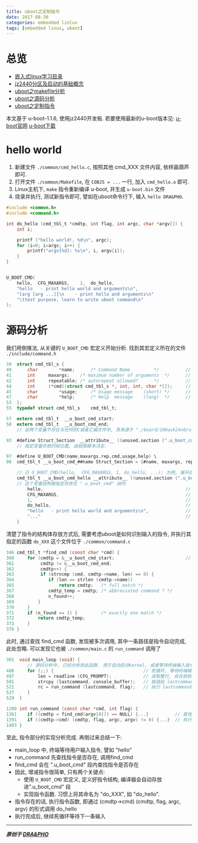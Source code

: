 ```yaml
---
title: uboot之定制指令
date: 2017-08-30
categories: embedded linlux
tags: [embedded linux, uboot]
---
```


# 总览
- [嵌入式linux学习目录](https://draapho.github.io/2017/11/23/1734-linux-content/)
- [jz2440分区及启动的基础概念](https://draapho.github.io/2017/11/24/1735-jz2440-basic/)
- [uboot之makefile分析](https://draapho.github.io/2017/07/07/1719-uboot-makefile/)
- [uboot之源码分析](https://draapho.github.io/2017/08/25/1720-uboot-source/)
- [uboot之定制指令](https://draapho.github.io/2017/08/30/1721-uboot-modify/)

本文基于 u-boot-1.1.6, 使用jz2440开发板. 若要使用最新的u-boot版本见: [u-boot官网](http://www.denx.de/wiki/U-Boot/WebHome)  [u-boot下载](ftp://ftp.denx.de/pub/u-boot/)


# hello world

1. 新建文件 `./common/cmd_hello.c`, 按照其他 cmd_XXX 文件内容, 依样画葫芦即可.
2. 打开文件 `./common/Makefile`, 在 `COBJS = ...` 一行, 加入 `cmd_hello.o` 即可.
3. Linux主机下, `make` 指令重新编译 u-boot, 并生成 `u-boot.bin` 文件
4. 烧录并执行, 测试新指令即可, 譬如在uboot命令行下, 输入 `hello DRA&PHO`.

``` c
#include <common.h>
#include <command.h>

int do_hello (cmd_tbl_t *cmdtp, int flag, int argc, char *argv[]) {
    int i;

    printf ("hello world!, %d\n", argc);
    for (i=0; i<argc; i++) {
        printf("argv[%d]: %s\n", i, argv[i]);
    }
}


U_BOOT_CMD(
    hello,  CFG_MAXARGS,    1,  do_hello,
    "hello   - print hello world and arguments\n",
    "[arg [arg ...]]\n    - print hello and arguments\n"
    "\ttest purpose, learn to write uboot command\n"
);
```


# 源码分析

我们用倒推法, 从关键的 `U_BOOT_CMD` 宏定义开始分析.
找到其宏定义所在的文件 `./include/command.h`

```c
39  struct cmd_tbl_s {
40      char        *name;      /* Command Name         */          // 指令名称
41      int     maxargs;    /* maximum number of arguments  */      // 参数最大数量
42      int     repeatable; /* autorepeat allowed?      */          // 空格键是否可自动重复指令
44      int     (*cmd)(struct cmd_tbl_s *, int, int, char *[]);     // 指令函数
45      char        *usage;     /* Usage message    (short) */      // 短帮助说明
47      char        *help;      /* Help  message    (long)  */      // 长帮助说明
53  };
55  typedef struct cmd_tbl_s    cmd_tbl_t;

57  extern cmd_tbl_t  __u_boot_cmd_start;
58  extern cmd_tbl_t  __u_boot_cmd_end;
    // 这两个变量不存在与任何的C或者汇编文件中, 其来源于 "./board/100ask24x0/u-boot.lds" 链接脚本里面

93  #define Struct_Section  __attribute__ ((unused,section (".u_boot_cmd")))
    // 指定变量存放的段位置, 由链接脚本决定.

97  #define U_BOOT_CMD(name,maxargs,rep,cmd,usage,help) \
98  cmd_tbl_t __u_boot_cmd_##name Struct_Section = {#name, maxargs, rep, cmd, usage, help}

    // 已 U_BOOT_CMD(hello,  CFG_MAXARGS, 1, do_hello, ...); 为例, 展开后为
    cmd_tbl_t __u_boot_cmd_hello __attribute__ ((unused,section (".u_boot_cmd"))) = {
    // 这个变量结构被指定存放在 ".u_boot_cmd" 段内
        hello,                                                      // 指令名称 hello
        CFG_MAXARGS,                                                // 参数最大数量
        1,                                                          // 可重复指令
        do_hello,                                                   // 指令函数
        "hello   - print hello world and arguments\n",              // 短帮助说明
        "..."                                                       // 长帮助说明
    }
```

清楚了指令的结构体存放方式后, 需要考虑uboot是如何识别输入的指令, 并执行其指定的函数 `do_XXX`
这个文件位于 `./common/command.c`

``` c
346 cmd_tbl_t *find_cmd (const char *cmd) {
360     for (cmdtp = &__u_boot_cmd_start;                           // 在".u_boot_cmd"段内查找指令
361          cmdtp != &__u_boot_cmd_end;
362          cmdtp++) {
363          if (strncmp (cmd, cmdtp->name, len) == 0) {
364             if (len == strlen (cmdtp->name))
365                 return cmdtp;   /* full match */
367             cmdtp_temp = cmdtp; /* abbreviated command ? */
368             n_found++;
369         }
370     }
371     if (n_found == 1) {         /* exactly one match */
372         return cmdtp_temp;
373     }
376 }
```

此时, 通过查找 find_cmd 函数, 发现被多次调用, 其中一条路径是指令自动完成, 此处忽略.
可以发现它也被 `./common/main.c` 的 `run_command` 调用了

``` c
301  void main_loop (void) {
        // 源码分析中, 已经分析到此函数. 用于自动启动kernel, 或者等待终端输入指令并执行
488     for (;;) {                                  // 死循环, 等待终端输入
497         len = readline (CFG_PROMPT);            // 读取整行, 会存放到 console_buffer 中
501         strcpy (lastcommand, console_buffer);   // 赋值给 lastcommand, 譬如 hello 指令
521         rc = run_command (lastcommand, flag);   // 执行 lastcommand
527     }
529  }

1280 int run_command (const char *cmd, int flag) {
1361    if ((cmdtp = find_cmd(argv[0])) == NULL) {...}          // 查找指令
1391    if ((cmdtp->cmd) (cmdtp, flag, argc, argv) != 0) {...}  // 执行指令函数, 譬如调用 do_hello
1403 }
```

至此, 指令部分的实现分析完成. 再倒过来总结一下:
- main_loop 中, 终端等待用户输入指令, 譬如 "hello"
- run_command 先查找指令是否存在, 调用find_cmd
- find_cmd 会在 ".u_boot_cmd" 段内查找指令是否存在
- 因此, 增减指令很简单, 只有两个关键点:
    - 使用 `U_BOOT_CMD` 宏定义, 定义好指令结构, 编译器会自动存放进".u_boot_cmd" 段
    - 实现指令函数. 习惯上将其命名为 "do_XXX", 如 "do_hello".
- 指令存在的话, 执行指令函数, 即通过 (cmdtp->cmd) (cmdtp, flag, argc, argv) 的形式调用 do_hello
- 执行完成后, 继续死循环等待下一条输入


----------

***原创于 [DRA&PHO](https://draapho.github.io/)***